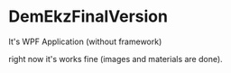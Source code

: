# DemEkzFinalVersion

It's WPF Application (without framework)

right now it's works fine (images and materials are done).
